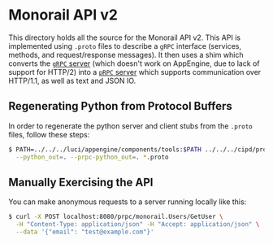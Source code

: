 # Monorail API v2

This directory holds all the source for the Monorail API v2. This API is
implemented using `.proto` files to describe a `gRPC` interface (services,
methods, and request/response messages). It then uses a shim which
converts the
[`gRPC` server](http://www.grpc.io/docs/tutorials/basic/python.html)
(which doesn't work on AppEngine, due to lack of support for HTTP/2) into a
[`pRPC` server](https://godoc.org/github.com/luci/luci-go/grpc/prpc) which
supports communication over HTTP/1.1, as well as text and JSON IO.

## Regenerating Python from Protocol Buffers

In order to regenerate the python server and client stubs from the `.proto`
files, follow these steps:

```bash
$ PATH=../../../luci/appengine/components/tools:$PATH ../../../cipd/protoc \
  --python_out=. --prpc-python_out=. *.proto
```


## Manually Exercising the API

You can make anonymous requests to a server running locally like this:

```bash
$ curl -X POST localhost:8080/prpc/monorail.Users/GetUser \
  -H "Content-Type: application/json" -H "Accept: application/json" \
  --data '{"email": "test@example.com"}'
```
